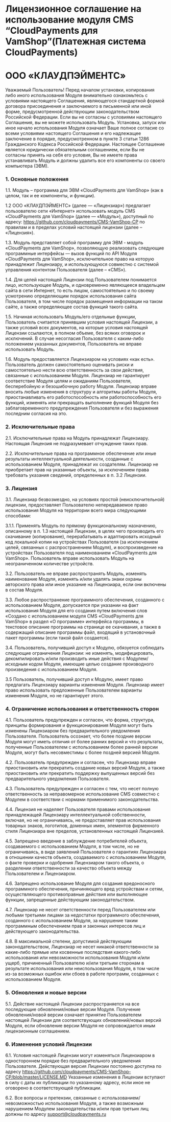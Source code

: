 # Лицензионное соглашение на использование модуля CMS “CloudPayments для VamShop”(Платежная система CloudPayments)

# ООО «КЛАУДПЭЙМЕНТС»


Уважаемый Пользователь! Перед началом установки, копирования либо иного использования Модуля внимательно ознакомьтесь с условиями настоящего Соглашения, являющегося стандартной формой договора присоединения и заключаемого в письменной или иной форме, предусмотренной действующим законодательством Российской Федерации. Если вы не согласны с условиями настоящего Соглашения, вы не можете использовать Модуль. Установка, запуск или иное начало использования Модуля означает Ваше полное согласие со всеми условиями настоящего Соглашения и его надлежащее заключение в порядке, предусмотренном в пункте 3 статьи 1286 Гражданского Кодекса Российской Федерации. Настоящее Соглашение является юридически обязательным соглашением, если Вы не согласны принять на себя его условия, Вы не имеете права устанавливать Модуль и должны удалить все его компоненты со своего компьютера (ЭВМ). 

### 1. Основные положения
1.1. Модуль – программа для ЭВМ «CloudPayments для VamShop» (как в целом, так и ее компоненты, и функции).

1.2 ООО «КЛАУДПЭЙМЕНТС» (далее — «Лицензиар») предлагает пользователю сети «Интернет» использовать модуль CMS «CloudPayments для VamShop» (далее — «Модуль»), доступный по адресу: https://github.com/cloudpayments/CMS-VamShop-CP по правилам и в пределах условий настоящей лицензии (далее – «Лицензия»).

1.3. Модуль представляет собой программу для ЭВМ - модуль «CloudPayments для VamShop», позволяющую реализовать следующие программные интерфейсы — вызов функций по API Модуля «CloudPayments для VamShop», исключительное право на которую принадлежит Лицензиару, и использующуюся совместно с системой управления контентом Пользователя (далее – «CMS»).

1.4. Для целей настоящей Лицензии под Пользователем понимается лицо, использующее Модуль, и одновременно являющееся владельцем сайта в сети Интернет, то есть лицом, самостоятельно и по своему усмотрению определяющим порядок использования сайта Пользователя, в том числе порядок размещения информации на таком сайте, а также определяющее состав функций такого сайта.

1.5. Начиная использовать Модуль/его отдельные функции, Пользователь считается принявшим условия настоящей Лицензии, а также условий всех документов, на которые условия настоящей Лицензии ссылаются, в полном объеме, без всяких оговорок и исключений. В случае несогласия Пользователя с каким-либо положением указанных документов, Пользователь не вправе использовать Модуль.

1.6. Модуль предоставляется Лицензиаром на условиях «как есть». Пользователь должен самостоятельно оценивать риски и самостоятельно нести всю ответственность за свои действия, связанные с использованием Модуля. Лицензиар не гарантирует соответствие Модуля целям и ожиданиям Пользователя, бесперебойную и безошибочную работу Модуля. Лицензиар вправе вносить любые изменения в структуру и алгоритмы работы Модуля, приостанавливать его работоспособность или работоспособность его функций, изменять или прекращать выполнение функций Модуля без заблаговременного предупреждения Пользователя и без выражения последним согласия на это.

### 2. Исключительные права
2.1. Исключительные права на Модуль принадлежат Лицензиару. Настоящая Лицензия не подразумевает отчуждение таких прав.

2.2. Исключительные права на программное обеспечение или иные результаты интеллектуальной деятельности, созданные с использованием Модуля, принадлежат их создателям. Лицензиар не приобретает прав на указанные объекты, за исключением права требовать указания сведений, определенных в п. 3.2 Лицензии.

### 3. Лицензия
3.1. Лицензиар безвозмездно, на условиях простой (неисключительной) лицензии, предоставляет Пользователю непередаваемое право использования Модуля на территории всего мира следующими способами:

3.1.1. Применять Модуль по прямому функциональному назначению, описанному в п. 1.3 настоящей Лицензии, в целях чего производить его скачивание (копирование), перерабатывать и адаптировать исходный код локальной копии на устройствах Пользователя (за исключением целей, связанных с распространением Модуля),  и воспроизведение на устройствах Пользователя под наименованием «CloudPayments для VamShop». Пользователь вправе использовать Модуль на неограниченном количестве устройств.

3.2. Пользователь не вправе распространять Модуль, изменять наименование Модуля, изменять и/или удалять знаки охраны авторского права или иное указание на Лицензиара, если они включены в состав Модуля.

3.3. Любое распространение программного обеспечения, созданного с использованием Модуля, допускается при указании на факт использования Модуля для его создания путем включения слов «Создано с использованием модуля CMS «CloudPayments для VamShop» в раздел «О программе» интерфейса программы, в текстовое описание программы на странице ее скачивания, а также в содержащий описание программы файл, входящий в установочный пакет программы (если такой файл создается).

3.4. Пользователь, получивший доступ к Модулю, обязуется соблюдать следующие ограничения Лицензии: не изменять, модифицировать, декомпилировать и/или производить иные действия с Модулем/исходным кодом Модуля, имеющие целью создание производного произведения с использованием Модуля. 

3.5 Пользователь, получивший доступ к Модулю, имеет право предлагать Лицензиару варианты изменения Модуля. Лицензиар имеет право использовать предложенные Пользователем варианты изменения Модуля, но не гарантирует этого. 

### 4. Ограничение использования и ответственность сторон

4.1. Пользователь предупрежден и согласен, что форма, структура, принципы формирования и функционирования Модуля могут быть изменены Лицензиаром без предварительного уведомления Пользователя. Пользователь осознает, что более поздние версии Модуля могут иметь отличия от более ранних версий и что результаты, полученные Пользователем с использованием более ранней версии Модуля, могут быть несовместимы с более поздней версией Модуля.

4.2. Пользователь предупрежден и согласен, что Лицензиар вправе приостановить или прекратить создание новых версий Модуля, а также приостановить или прекратить поддержку выпущенных версий без предварительного уведомления Пользователя.

4.3. Пользователь предупрежден и согласен с тем, что несет полную ответственность за неправомерное использование CMS совместно с Модулем в соответствии с нормами применимого законодательства.

4.4. Лицензия не наделяет Пользователя правами использования принадлежащей Лицензиару интеллектуальной собственности, включая, но не ограничиваясь, не предоставляет прав использования товарных знаков, логотипов, доменных имен, элементов фирменного стиля Лицензиара вне пределов, установленных настоящей Лицензией.

4.5. Запрещено введение в заблуждение потребителей объекта, создаваемого с использованием Модуля, в том числе, но не ограничиваясь, в виде заявлений Пользователя о гарантиях Лицензиара в отношении качеств объекта, создаваемого с использованием Модуля, о факте проверки и одобрения Лицензиаром такого объекта, о разделении ответственности за качество объекта между Пользователем и Лицензиаром.

4.6. Запрещено использование Модуля для создания вредоносного программного обеспечения, причиняющего вред устройствам и сетям, осуществляющего противоправные действия или выполняющее функции, запрещенные действующим законодательством.

4.7. Лицензиар не несет ответственности перед Пользователем или любыми третьими лицами за недостатки программного обеспечения, созданного с использованием Модуля, за нарушение таким программным обеспечением прав и законных интересов лиц и действующего законодательства.

4.8. В максимальной степени, допустимой действующим законодательством, Лицензиар не несет никакой ответственности за какие-либо прямые или косвенные последствия какого-либо использования или невозможности использования Модуля и/или ущерб, причиненный Пользователю и/или третьим сторонам в результате использования или неиспользования Модуля, в том числе из-за возможных ошибок или сбоев в работе программ, созданных с использованием Модуля.

### 5. Обновления и новые версии

5.1. Действие настоящей Лицензии распространяется на все последующие обновления/новые версии Модуля. Получение обновления/новой версии означает принятие Пользователем настоящей Лицензии для соответствующих обновлений/новых версий Модуля, если обновление версии Модуля не сопровождается иным лицензионным соглашением.

### 6. Изменения условий Лицензии

6.1. Условия настоящей Лицензии могут изменяться Лицензиаром в одностороннем порядке без предварительного уведомления Пользователя. Действующая версия Лицензии постоянно доступна по адресу https://github.com/cloudpayments/CMS-VamShop-CP/blob/master/LICENSE.MD 
Указанные изменения в Лицензии вступают в силу с даты их публикации по указанному адресу, если иное не оговорено в соответствующей публикации.

6.2. Все вопросы и претензии, связанные с использованием/невозможностью использования Модуля, а также возможным нарушением Модулем законодательства и/или прав третьих лиц должны по адресу support@cloudpayments.ru 
 

